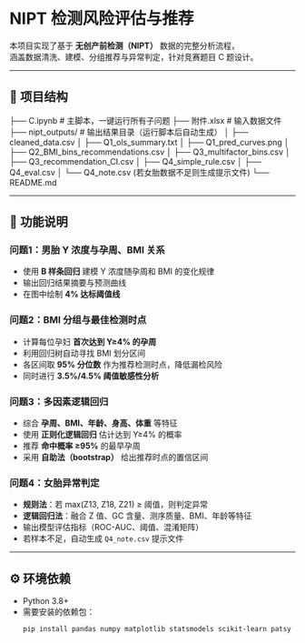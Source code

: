 # NIPT 检测风险评估与推荐

本项目实现了基于 **无创产前检测（NIPT）** 数据的完整分析流程，  
涵盖数据清洗、建模、分组推荐与异常判定，针对竞赛题目 C 题设计。

---

## 📂 项目结构
├── C.ipynb # 主脚本，一键运行所有子问题
├── 附件.xlsx # 输入数据文件
├── nipt_outputs/ # 输出结果目录（运行脚本后自动生成）
│ ├── cleaned_data.csv
│ ├── Q1_ols_summary.txt
│ ├── Q1_pred_curves.png
│ ├── Q2_BMI_bins_recommendations.csv
│ ├── Q3_multifactor_bins.csv
│ ├── Q3_recommendation_CI.csv
│ ├── Q4_simple_rule.csv
│ ├── Q4_eval.csv
│ └── Q4_note.csv (若女胎数据不足则生成提示文件)
└── README.md

---

## 🚀 功能说明

### 问题1：男胎 Y 浓度与孕周、BMI 关系
- 使用 **B 样条回归** 建模 Y 浓度随孕周和 BMI 的变化规律  
- 输出回归结果摘要与预测曲线  
- 在图中绘制 **4% 达标阈值线**

### 问题2：BMI 分组与最佳检测时点
- 计算每位孕妇 **首次达到 Y≥4% 的孕周**  
- 利用回归树自动寻找 BMI 划分区间  
- 各区间取 **95% 分位数** 作为推荐检测时点，降低漏检风险  
- 同时进行 **3.5%/4.5% 阈值敏感性分析**

### 问题3：多因素逻辑回归
- 综合 **孕周、BMI、年龄、身高、体重** 等特征  
- 使用 **正则化逻辑回归** 估计达到 Y≥4% 的概率  
- 推荐 **命中概率 ≥95%** 的最早孕周  
- 采用 **自助法（bootstrap）** 给出推荐时点的置信区间

### 问题4：女胎异常判定
- **规则法**：若 max(Z13, Z18, Z21) ≥ 阈值，则判定异常  
- **逻辑回归法**：融合 Z 值、GC 含量、测序质量、BMI、年龄等特征  
- 输出模型评估指标（ROC-AUC、阈值、混淆矩阵）  
- 若样本不足，自动生成 `Q4_note.csv` 提示文件

---

## ⚙️ 环境依赖

- Python 3.8+
- 需要安装的依赖包：
  ```bash
  pip install pandas numpy matplotlib statsmodels scikit-learn patsy openpyxl
